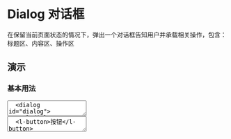# Dialog 对话框

在保留当前页面状态的情况下，弹出一个对话框告知用户并承载相关操作，包含：标题区、内容区、操作区

## 演示

<script setup>
  import { $one, on, off } from 'ph-utils/dom';
  import { onMounted, nextTick } from 'vue';
  import Dialog from '../../src/components/dialog'

  let dialog;
  onMounted(() => {
    nextTick(() => {
      if (!import.meta.env.SSR) {
        dialog = Dialog({ el: '#dialog' });
        dialog.open();
      }
    })
  });
</script>

### 基本用法

<ClientOnly>
<l-code-preview>
<textarea lang="html">
  <dialog id="dialog">
    <l-dialog-container>
      <p>这是一个对话框示例。</p>
    </l-dialog-container>
  </dialog>
</textarea>
<div class="source">
<textarea lang="html">
  <l-button>按钮</l-button>
</textarea>
</div>
</l-code-preview>
</ClientOnly>
